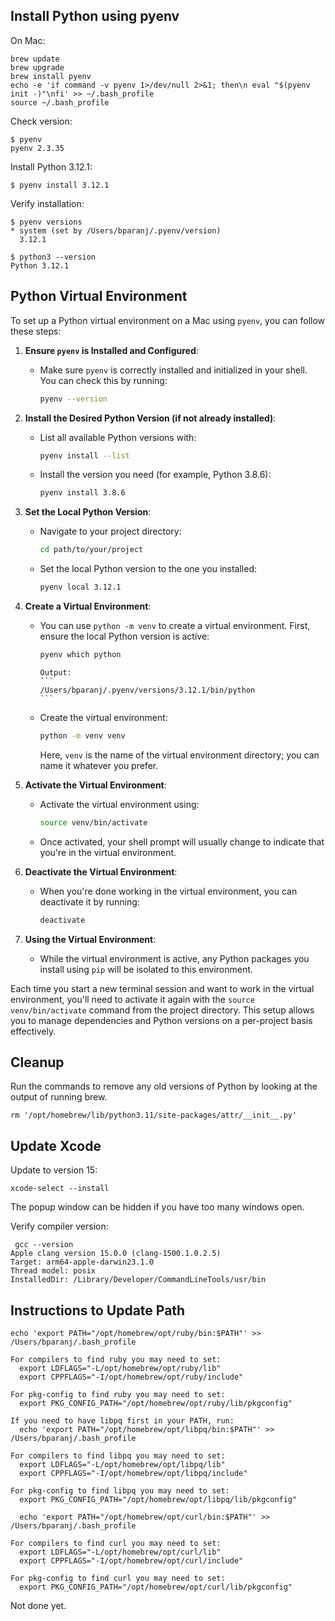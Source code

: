 ## Install Python using pyenv

On Mac:

```
brew update
brew upgrade
brew install pyenv
echo -e 'if command -v pyenv 1>/dev/null 2>&1; then\n eval "$(pyenv init -)"\nfi' >> ~/.bash_profile
source ~/.bash_profile
```

Check version:

```
$ pyenv
pyenv 2.3.35
```

Install Python 3.12.1:

```
$ pyenv install 3.12.1
```

Verify installation:

```
$ pyenv versions
* system (set by /Users/bparanj/.pyenv/version)
  3.12.1
```

```
$ python3 --version
Python 3.12.1
```

## Python Virtual Environment

To set up a Python virtual environment on a Mac using `pyenv`, you can follow these steps:

1. **Ensure `pyenv` is Installed and Configured**:
   - Make sure `pyenv` is correctly installed and initialized in your shell. You can check this by running:
     ```bash
     pyenv --version
     ```

2. **Install the Desired Python Version (if not already installed)**:
   - List all available Python versions with:
     ```bash
     pyenv install --list
     ```
   - Install the version you need (for example, Python 3.8.6):
     ```bash
     pyenv install 3.8.6
     ```

3. **Set the Local Python Version**:
   - Navigate to your project directory:
     ```bash
     cd path/to/your/project
     ```
   - Set the local Python version to the one you installed:
     ```bash
     pyenv local 3.12.1
     ```

4. **Create a Virtual Environment**:
   - You can use `python -m venv` to create a virtual environment. First, ensure the local Python version is active:
     ```bash
     pyenv which python
     ```
		 Output:
		 ```
		 /Users/bparanj/.pyenv/versions/3.12.1/bin/python
		 ```
   - Create the virtual environment:
     ```bash
     python -m venv venv
     ```
     Here, `venv` is the name of the virtual environment directory; you can name it whatever you prefer.

5. **Activate the Virtual Environment**:
   - Activate the virtual environment using:
     ```bash
     source venv/bin/activate
     ```
   - Once activated, your shell prompt will usually change to indicate that you're in the virtual environment.

6. **Deactivate the Virtual Environment**:
   - When you're done working in the virtual environment, you can deactivate it by running:
     ```bash
     deactivate
     ```

7. **Using the Virtual Environment**:
   - While the virtual environment is active, any Python packages you install using `pip` will be isolated to this environment.

Each time you start a new terminal session and want to work in the virtual environment, you'll need to activate it again with the `source venv/bin/activate` command from the project directory. This setup allows you to manage dependencies and Python versions on a per-project basis effectively.

## Cleanup

Run the commands to remove any old versions of Python by looking at the output of running brew.

```
rm '/opt/homebrew/lib/python3.11/site-packages/attr/__init__.py'
```

## Update Xcode

Update to version 15:

```
xcode-select --install
```

The popup window can be hidden if you have too many windows open.

Verify compiler version:

```
 gcc --version
Apple clang version 15.0.0 (clang-1500.1.0.2.5)
Target: arm64-apple-darwin23.1.0
Thread model: posix
InstalledDir: /Library/Developer/CommandLineTools/usr/bin
```

## Instructions to Update Path  

```
echo 'export PATH="/opt/homebrew/opt/ruby/bin:$PATH"' >> /Users/bparanj/.bash_profile

For compilers to find ruby you may need to set:
  export LDFLAGS="-L/opt/homebrew/opt/ruby/lib"
  export CPPFLAGS="-I/opt/homebrew/opt/ruby/include"

For pkg-config to find ruby you may need to set:
  export PKG_CONFIG_PATH="/opt/homebrew/opt/ruby/lib/pkgconfig"
	
If you need to have libpq first in your PATH, run:
  echo 'export PATH="/opt/homebrew/opt/libpq/bin:$PATH"' >> /Users/bparanj/.bash_profile

For compilers to find libpq you may need to set:
  export LDFLAGS="-L/opt/homebrew/opt/libpq/lib"
  export CPPFLAGS="-I/opt/homebrew/opt/libpq/include"

For pkg-config to find libpq you may need to set:
  export PKG_CONFIG_PATH="/opt/homebrew/opt/libpq/lib/pkgconfig"
	
  echo 'export PATH="/opt/homebrew/opt/curl/bin:$PATH"' >> /Users/bparanj/.bash_profile

For compilers to find curl you may need to set:
  export LDFLAGS="-L/opt/homebrew/opt/curl/lib"
  export CPPFLAGS="-I/opt/homebrew/opt/curl/include"

For pkg-config to find curl you may need to set:
  export PKG_CONFIG_PATH="/opt/homebrew/opt/curl/lib/pkgconfig"
```

Not done yet.
